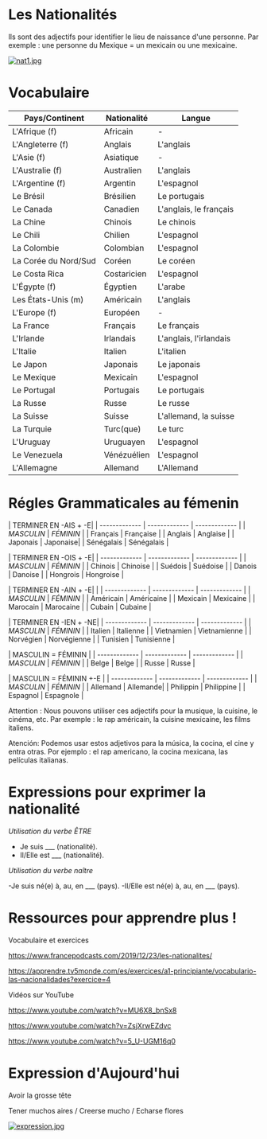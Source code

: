 # Les Nationalités
Ils sont des adjectifs pour identifier le lieu de naissance d'une personne. Par exemple : une personne du Mexique = un mexicain ou une mexicaine. 

[![nat1.jpg](https://i.postimg.cc/Y9wB8cSs/nat1.jpg)](https://postimg.cc/R3GYVDK7) 
# Vocabulaire 

| Pays/Continent | Nationalité | Langue |
| ------------- | ------------- | ------------- |
| L'Afrique (f) | Africain | - |
| L'Angleterre (f) | Anglais | L'anglais |
| L'Asie (f) | Asiatique  | - |
| L'Australie (f) | Australien  | L'anglais |
| L'Argentine (f) | Argentin  | L'espagnol |
| Le Brésil | Brésilien  | Le portugais |
| Le Canada | Canadien  | L'anglais, le français |
| La Chine | Chinois  | Le chinois |
| Le Chili | Chilien | L'espagnol |
| La Colombie | Colombian | L'espagnol |
| La Corée du Nord/Sud | Coréen | Le coréen |
| Le Costa Rica  | Costaricien  | L'espagnol |
| L'Égypte (f) | Égyptien | L'arabe |
| Les États-Unis (m) | Américain | L'anglais |
| L'Europe (f) | Européen | - |
| La France | Français | Le français |
| L'Irlande | Irlandais | L'anglais, l'irlandais |
| L'Italie | Italien | L'italien |
| Le Japon | Japonais | Le japonais |
| Le Mexique | Mexicain | L'espagnol |
| Le Portugal | Portugais | Le portugais |
| La Russe | Russe | Le russe |
| La Suisse | Suisse | L'allemand, la suisse |
| La Turquie | Turc(que) | Le turc |
| L'Uruguay | Uruguayen | L'espagnol |
| Le Venezuela | Vénézuélien | L'espagnol |
| L'Allemagne | Allemand | L'Allemand |
# Régles Grammaticales au fémenin

| TERMINER EN -AIS + -E|
| ------------- | ------------- | ------------- |
| *MASCULIN*  | *FÉMININ* |
| Français | Française |
| Anglais | Anglaise |
| Japonais | Japonaise|
| Sénégalais | Sénégalais |


| TERMINER EN -OIS + -E|
| ------------- | ------------- | ------------- |
| *MASCULIN*  | *FÉMININ* |
| Chinois | Chinoise |
| Suédois | Suédoise |
| Danois | Danoise |
| Hongrois | Hongroise |


| TERMINER EN -AIN + -E|       |
| ------------- | ------------- | ------------- |
| *MASCULIN*  | *FÉMININ* |
| Américain | Américaine |
| Mexicain | Mexicaine |
| Marocain | Marocaine |
| Cubain | Cubaine |


| TERMINER EN -IEN + -NE|
| ------------- | ------------- | ------------- |
| *MASCULIN*  | *FÉMININ* |
| Italien | Italienne | 
| Vietnamien | Vietnamienne |
| Norvégien | Norvégienne |
| Tunisien | Tunisienne | 


| MASCULIN = FÉMININ |
| ------------- | ------------- | ------------- |
| *MASCULIN*  | *FÉMININ* |
| Belge | Belge |
| Russe | Russe | 


| MASCULIN = FÉMININ +-E |
| ------------- | ------------- | ------------- |
| *MASCULIN*  | *FÉMININ* |
| Allemand | Allemande| 
| Philippin | Philippine |
| Espagnol | Espagnole |


Attention : Nous pouvons utiliser ces adjectifs pour la musique, la cuisine, le cinéma, etc. Par exemple : le rap américain, la cuisine mexicaine, les films italiens. 

Atención: Podemos usar estos adjetivos para la música, la cocina, el cine y entra otras. Por ejemplo : el rap americano, la cocina mexicana, las películas italianas. 
# Expressions pour exprimer la nationalité  
*Utilisation du verbe ÊTRE*
- Je suis ___ (nationalité).
- Il/Elle est ___ (nationalité).

*Utilisation du verbe naître*

-Je suis né(e) à, au, en ___ (pays).
-Il/Elle est né(e) à, au, en ___ (pays).
# Ressources pour apprendre plus ! 
Vocabulaire et exercices

https://www.francepodcasts.com/2019/12/23/les-nationalites/

https://apprendre.tv5monde.com/es/exercices/a1-principiante/vocabulario-las-nacionalidades?exercice=4 

Vidéos sur YouTube 

https://www.youtube.com/watch?v=MU6X8_bnSx8 

https://www.youtube.com/watch?v=ZsjXrwEZdvc 

https://www.youtube.com/watch?v=5_U-UGM16q0 

# Expression d'Aujourd'hui
Avoir la grosse tête 

Tener muchos aires / Creerse mucho / Echarse flores 

[![expression.jpg](https://i.postimg.cc/hGcK4hJp/expression.jpg)](https://postimg.cc/87K2tpm6) 
